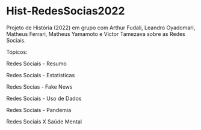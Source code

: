 # Hist-RedesSocias2022
Projeto de História (2022) em grupo com Arthur Fudali, Leandro Oyadomari, Matheus Ferrari, Matheus Yamamoto e Victor Tamezava sobre as Redes Sociais.

Tópicos: 

Redes Sociais - Resumo

Redes Sociais - Estatísticas

Redes Socias - Fake News

Redes Sociais - Uso de Dados

Redes Sociais - Pandemia

Redes Sociais X Saúde Mental
